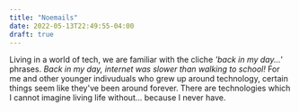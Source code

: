 ```yaml
---
title: "Noemails"
date: 2022-05-13T22:49:55-04:00
draft: true
---
```



Living in a world of tech, we are familiar with the cliche *'back in my day...'* phrases. 
*Back in my day, internet was slower than walking to school!*
For me and other younger indivuduals who grew up around technology, certain things seem like they've been around forever. There are technologies which I cannot imagine living life without... because I never have. 
